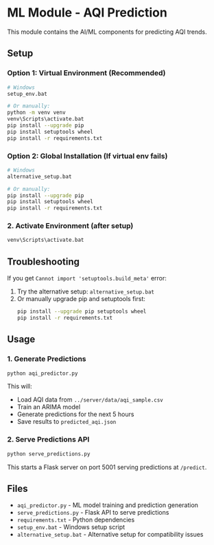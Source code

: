 # ML Module - AQI Prediction

This module contains the AI/ML components for predicting AQI trends.

## Setup

### Option 1: Virtual Environment (Recommended)
```bash
# Windows
setup_env.bat

# Or manually:
python -m venv venv
venv\Scripts\activate.bat
pip install --upgrade pip
pip install setuptools wheel
pip install -r requirements.txt
```

### Option 2: Global Installation (If virtual env fails)
```bash
# Windows
alternative_setup.bat

# Or manually:
pip install --upgrade pip
pip install setuptools wheel
pip install -r requirements.txt
```

### 2. Activate Environment (after setup)
```bash
venv\Scripts\activate.bat
```

## Troubleshooting

If you get `Cannot import 'setuptools.build_meta'` error:
1. Try the alternative setup: `alternative_setup.bat`
2. Or manually upgrade pip and setuptools first:
   ```bash
   pip install --upgrade pip setuptools wheel
   pip install -r requirements.txt
   ```

## Usage

### 1. Generate Predictions
```bash
python aqi_predictor.py
```
This will:
- Load AQI data from `../server/data/aqi_sample.csv`
- Train an ARIMA model
- Generate predictions for the next 5 hours
- Save results to `predicted_aqi.json`

### 2. Serve Predictions API
```bash
python serve_predictions.py
```
This starts a Flask server on port 5001 serving predictions at `/predict`.

## Files
- `aqi_predictor.py` - ML model training and prediction generation
- `serve_predictions.py` - Flask API to serve predictions
- `requirements.txt` - Python dependencies
- `setup_env.bat` - Windows setup script
- `alternative_setup.bat` - Alternative setup for compatibility issues 